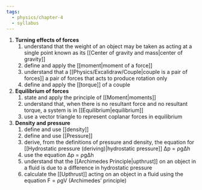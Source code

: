 ```yaml
---
tags:
  - physics/chapter-4
  - syllabus
---
```



1. **Turning effects of forces**
	1. understand that the weight of an object may be taken as acting at a single point known as its [[Center of gravity and mass|center of gravity]]
	2. define and apply the [[moment|moment of a force]]
	3. understand that a [[Physics/Excalidraw/Couple|couple is a pair of forces]] a pair of forces that acts to produce rotation only
	4. define and apply the [[torque]] of a couple
2. **Equilibrium of forces**
	1. state and apply the principle of [[Moment|moments]]
	2. understand that, when there is no resultant force and no resultant torque, a system is in [[Equilibrium|equilibrium]]
	3. use a vector triangle to represent coplanar forces in equilibrium
3. **Density and pressure**
	1. define and use [[density]]
	2. define and use [[Pressure]]
	3. derive, from the definitions of pressure and density, the equation for [[Hydrostatic pressure (deriving)|hydrostatic pressure]] ∆p = ρg∆h
	4. use the equation ∆p = ρg∆h
	5. understand that the [[Archimedes Principle|upthrust]] on an object in a fluid is due to a difference in hydrostatic pressure
	6. calculate the [[Upthrust]] acting on an object in a fluid using the equation F = ρgV (Archimedes’ principle)

